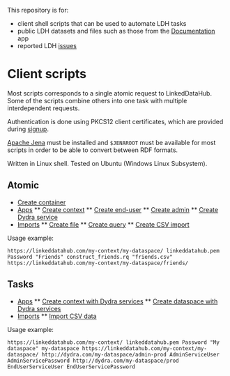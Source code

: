 This repository is for:
* client shell scripts that can be used to automate LDH tasks
* public LDH datasets and files such as those from the [Documentation](https://linkeddatahub.com/docs/) app
* reported LDH [issues](../../issues)

Client scripts
==============

Most scripts corresponds to a single atomic request to LinkedDataHub. Some of the scripts combine others into one task with multiple interdependent requests.

Authentication is done using PKCS12 client certificates, which are provided during [signup](https://linkeddatahub.com/docs/getting-started#sign-up).

[Apache Jena](https://jena.apache.org/) must be installed and `$JENAROOT` must be available for most scripts in order to be able to convert between RDF formats.

Written in Linux shell. Tested on Ubuntu (Windows Linux Subsystem).

Atomic
------

* [Create container](scripts/apps/create-container.sh)
* [Apps](scripts/apps)
** [Create context](scripts/apps/create-context-app.sh)
** [Create end-user](scripts/apps/create-end-user-app.sh)
** [Create admin](scripts/apps/create-admin-app.sh)
** [Create Dydra service](scripts/apps/create-dydra-service.sh)
* [Imports](scripts/imports)
** [Create file](scripts/imports/create-file.sh)
** [Create query](scripts/imports/create-query.sh)
** [Create CSV import](scripts/imports/create-csv-import.sh)

Usage example:

    https://linkeddatahub.com/my-context/my-dataspace/ linkeddatahub.pem Password "Friends" construct_friends.rq "friends.csv" https://linkeddatahub.com/my-context/my-dataspace/friends/

Tasks
-----

* [Apps](scripts/apps)
** [Create context with Dydra services](scripts/apps/create-context-dydra.sh)
** [Create dataspace with Dydra services](scripts/apps/create-dataspace-dydra.sh)
* [Imports](scripts/imports)
** [Import CSV data](scripts/imports/import-csv.sh)

Usage example:

    https://linkeddatahub.com/my-context/ linkeddatahub.pem Password "My dataspace" my-dataspace https://linkeddatahub.com/my-context/my-dataspace/ http://dydra.com/my-dataspace/admin-prod AdminServiceUser AdminServicePassword http://dydra.com/my-dataspace/prod EndUserServiceUser EndUserServicePassword